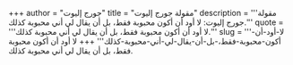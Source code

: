 +++
author = "جورج إليوت"
title = "مقولة جورج إليوت"
description = '''مقولة جورج إليوت: لا أود أن أكون محبوبة فقط، بل أن يقال لي أني محبوبة كذلك.'''
quote = '''لا أود أن أكون محبوبة فقط، بل أن يقال لي أني محبوبة كذلك.'''
slug = '''لا-أود-أن-أكون-محبوبة-فقط،-بل-أن-يقال-لي-أني-محبوبة-كذلك'''
+++
لا أود أن أكون محبوبة فقط، بل أن يقال لي أني محبوبة كذلك.
